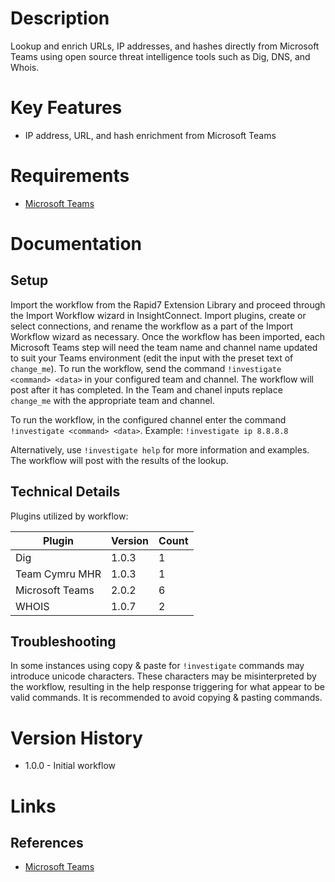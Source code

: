 # Description

Lookup and enrich URLs, IP addresses, and hashes directly from Microsoft Teams using open source threat intelligence tools
such as Dig, DNS, and Whois.

# Key Features

* IP address, URL, and hash enrichment from Microsoft Teams

# Requirements

* [Microsoft Teams](https://insightconnect.help.rapid7.com/docs/microsoft-teams)

# Documentation

## Setup

Import the workflow from the Rapid7 Extension Library and proceed through the Import Workflow wizard in InsightConnect. Import plugins, create or select connections, and rename the workflow as a part of the Import Workflow wizard as necessary.
Once the workflow has been imported, each Microsoft Teams step will need the team name and channel name updated to suit your Teams environment (edit the input with the preset text of `change_me`).
To run the workflow, send the command `!investigate <command> <data>` in your configured team and channel. The workflow will post after it has completed.
In the Team and chanel inputs replace `change_me` with the appropriate team and channel.

To run the workflow, in the configured channel enter the command `!investigate <command> <data>`.
 Example: `!investigate ip 8.8.8.8`

Alternatively, use `!investigate help` for more information and examples. The workflow will post with the results of the lookup.

## Technical Details

Plugins utilized by workflow:

|Plugin|Version|Count|
|----|----|--------|
|Dig|1.0.3|1|
|Team Cymru MHR|1.0.3|1|
|Microsoft Teams|2.0.2|6|
|WHOIS|1.0.7|2|

## Troubleshooting

In some instances using copy & paste for `!investigate` commands may introduce unicode characters.
These characters may be misinterpreted by the workflow, resulting in the help response triggering for
what appear to be valid commands. It is recommended to avoid copying & pasting commands.

# Version History

* 1.0.0 - Initial workflow

# Links

## References

* [Microsoft Teams](https://teams.microsoft.com)

